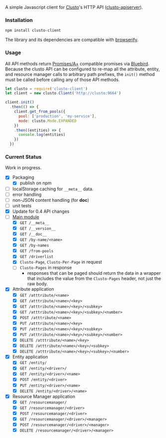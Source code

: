 A simple Javascript client for [Clusto](http://clusto.org/)'s HTTP API
([clusto-apiserver](https://github.com/clusto/clusto-apiserver)).

### Installation

```
npm install clusto-client
```

The library and its dependencies are compatible with
[browserify](http://browserify.org/).

### Usage

All API methods return [Promises/A+](https://promisesaplus.com/)
compatible promises via
[Bluebird](https://github.com/petkaantonov/bluebird). Because the
clusto API can be configured to re-map all the attribute, entity, and
resource manager calls to arbitrary path prefixes, the `init()` method
must be called before calling any of those API methods.

```javascript
let clusto = require('clusto-client')
let client = new clusto.Client('http://clusto:9664')

client.init()
  .then(() => {
    client.get_from_pools({
      pool: ['production', 'my-service'],
      mode: clusto.Mode.EXPANDED
    })
    .then((entities) => {
      console.log(entities)
    })
  })
```

### Current Status

Work in progress.

* [x] Packaging
  * [x] publish on npm
* [ ] localStorage caching for `__meta__` data.
* [ ] error handling
* [ ] non-JSON content handling (for __doc__)
* [ ] unit tests
* [x] Update for 0.4 API changes
* [ ] [Main module](http://clusto-apiserver.readthedocs.org/clustoapi/all.html)
  * [x] `GET /__meta__`
  * [x] `GET /__version__`
  * [x] `GET /__doc__`
  * [x] `GET /by-name/<name>`
  * [x] `GET /by-names`
  * [x] `GET /from-pools`
  * [x] `GET /driverlist`
  * [x] `Clusto-Page`, `Clusto-Per-Page` in request
  * [ ] `Clusto-Pages` in response
    * responses that can be paged should return the data in a wrapper
      that includes the value from the `Clusto-Pages` header, not just
      the raw body.
* [x] Attribute application
  * [x] `GET /atttribute/<name>`
  * [x] `GET /atttribute/<name>/<key>`
  * [x] `GET /atttribute/<name>/<key>/<subkey>`
  * [x] `GET /atttribute/<name>/<key>/<subkey>/<number>`
  * [x] `POST /atttribute/<name>`
  * [x] `PUT /atttribute/<name>/<key>`
  * [x] `PUT /atttribute/<name>/<key>/<subkey>`
  * [x] `PUT /atttribute/<name>/<key>/<subkey>/<number>`
  * [x] `DELETE /atttribute/<name>/<key>`
  * [x] `DELETE /atttribute/<name>/<key>/<subkey>`
  * [x] `DELETE /atttribute/<name>/<key>/<subkey>/<number>`
* [x] Entity application
  * [x] `GET /entity/`
  * [x] `GET /entity/<driver>/`
  * [x] `GET /entity/<driver>/<name>`
  * [x] `POST /entity/<driver>`
  * [x] `PUT /entity/<driver>/<name>`
  * [x] `DELETE /entity/<driver>/<name>`
* [x] Resource Manager application
  * [x] `GET /resourcemanager/`
  * [x] `GET /resourcemanager/<driver>`
  * [x] `POST /resourcemanager/<driver>`
  * [x] `GET /resourcemanager/<driver>/<manager>`
  * [x] `POST /resourcemanager/<driver>/<manager>`
  * [x] `DELETE /resourcemanager/<driver>/<manager>`
